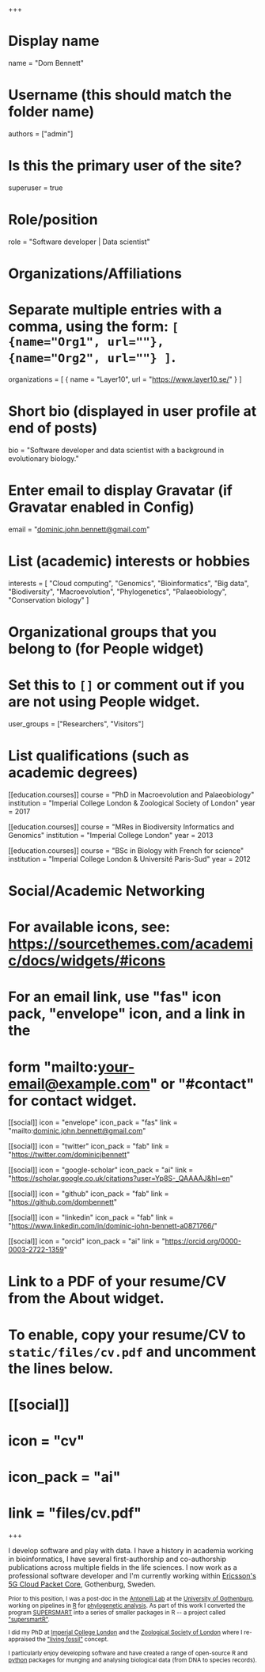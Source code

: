 +++
# Display name
name = "Dom Bennett"

# Username (this should match the folder name)
authors = ["admin"]

# Is this the primary user of the site?
superuser = true

# Role/position
role = "Software developer | Data scientist"

# Organizations/Affiliations
#   Separate multiple entries with a comma, using the form: `[ {name="Org1", url=""}, {name="Org2", url=""} ]`.
organizations = [ { name = "Layer10", url = "https://www.layer10.se/" } ]

# Short bio (displayed in user profile at end of posts)
bio = "Software developer and data scientist with a background in evolutionary biology."

# Enter email to display Gravatar (if Gravatar enabled in Config)
email = "dominic.john.bennett@gmail.com"

# List (academic) interests or hobbies
interests = [
  "Cloud computing",
  "Genomics",
  "Bioinformatics",
  "Big data",
  "Biodiversity",
  "Macroevolution",
  "Phylogenetics",
  "Palaeobiology",
  "Conservation biology"
]

# Organizational groups that you belong to (for People widget)
#   Set this to `[]` or comment out if you are not using People widget.
user_groups = ["Researchers", "Visitors"]

# List qualifications (such as academic degrees)
[[education.courses]]
  course = "PhD in Macroevolution and Palaeobiology"
  institution = "Imperial College London & Zoological Society of London"
  year = 2017

[[education.courses]]
  course = "MRes in Biodiversity Informatics and Genomics"
  institution = "Imperial College London"
  year = 2013

[[education.courses]]
  course = "BSc in Biology with French for science"
  institution = "Imperial College London & Université Paris-Sud"
  year = 2012

# Social/Academic Networking
# For available icons, see: https://sourcethemes.com/academic/docs/widgets/#icons
#   For an email link, use "fas" icon pack, "envelope" icon, and a link in the
#   form "mailto:your-email@example.com" or "#contact" for contact widget.

[[social]]
  icon = "envelope"
  icon_pack = "fas"
  link = "mailto:dominic.john.bennett@gmail.com"

[[social]]
  icon = "twitter"
  icon_pack = "fab"
  link = "https://twitter.com/dominicjbennett"

[[social]]
  icon = "google-scholar"
  icon_pack = "ai"
  link = "https://scholar.google.co.uk/citations?user=Yp8S-_QAAAAJ&hl=en"

[[social]]
  icon = "github"
  icon_pack = "fab"
  link = "https://github.com/dombennett"

[[social]]
  icon = "linkedin"
  icon_pack = "fab"
  link = "https://www.linkedin.com/in/dominic-john-bennett-a0871766/"

[[social]]
  icon = "orcid"
  icon_pack = "ai"
  link = "https://orcid.org/0000-0003-2722-1359"

# Link to a PDF of your resume/CV from the About widget.
# To enable, copy your resume/CV to `static/files/cv.pdf` and uncomment the lines below.
# [[social]]
#   icon = "cv"
#   icon_pack = "ai"
#   link = "files/cv.pdf"

+++

I develop software and play with data. I have a history in academia working in
bioinformatics, I have several
first-authorship and co-authorship publications across multiple fields in the
life sciences. I now work as a professional software developer and I'm currently
working within
[Ericsson's 5G Cloud Packet Core](https://www.ericsson.com/en/portfolio/digital-services/cloud-core/cloud-packet-core), Gothenburg, Sweden.

<small>

Prior to this position, I was a post-doc in the [Antonelli Lab](http://antonelli-lab.net/) at the
[University of Gothenburg](https://www.gu.se/english), working on
pipelines in [R](https://en.wikipedia.org/wiki/R_(programming_language)) for [phylogenetic analysis](https://en.wikipedia.org/wiki/Phylogenetic_tree). As
part of this work I converted the program
[SUPERSMART](http://supersmart-project.org/) into a series of smaller packages in R -- a project called 
["supersmartR"](#supersmartr).

I did my PhD at [Imperial College London](https://www.imperial.ac.uk/) and the
[Zoological Society of London](https://www.zsl.org/science) where I re-appraised
the ["living fossil"](#livingfossils) concept.

I particularly enjoy developing software and have created a range of open-source R and
[python](https://en.wikipedia.org/wiki/Python_(programming_language))
packages for munging and analysing biological data (from DNA to species
records).
</small>
